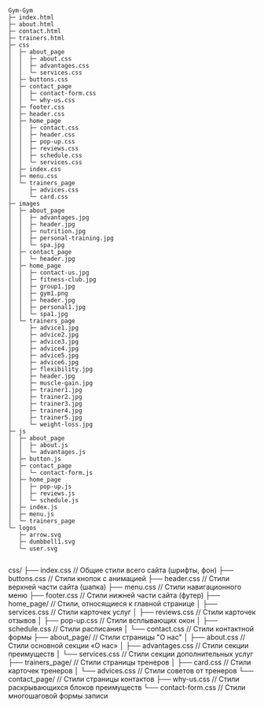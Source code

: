 
```
Gym-Gym
├─ index.html
├─ about.html
├─ contact.html
├─ trainers.html
├─ css
│  ├─ about_page
│  │  ├─ about.css
│  │  ├─ advantages.css
│  │  └─ services.css
│  ├─ buttons.css
│  ├─ contact_page
│  │  ├─ contact-form.css
│  │  └─ why-us.css
│  ├─ footer.css
│  ├─ header.css
│  ├─ home_page
│  │  ├─ contact.css
│  │  ├─ header.css
│  │  ├─ pop-up.css
│  │  ├─ reviews.css
│  │  ├─ schedule.css
│  │  └─ services.css
│  ├─ index.css
│  ├─ menu.css
│  └─ trainers_page
│     ├─ advices.css
│     └─ card.css
├─ images
│  ├─ about_page
│  │  ├─ advantages.jpg
│  │  ├─ header.jpg
│  │  ├─ nutrition.jpg
│  │  ├─ personal-training.jpg
│  │  └─ spa.jpg
│  ├─ contact_page
│  │  └─ header.jpg
│  ├─ home_page
│  │  ├─ contact-us.jpg
│  │  ├─ fitness-club.jpg
│  │  ├─ group1.jpg
│  │  ├─ gym1.png
│  │  ├─ header.jpg
│  │  ├─ personal1.jpg
│  │  └─ spa1.jpg
│  └─ trainers_page
│     ├─ advice1.jpg
│     ├─ advice2.jpg
│     ├─ advice3.jpg
│     ├─ advice4.jpg
│     ├─ advice5.jpg
│     ├─ advice6.jpg
│     ├─ flexibility.jpg
│     ├─ header.jpg
│     ├─ muscle-gain.jpg
│     ├─ trainer1.jpg
│     ├─ trainer2.jpg
│     ├─ trainer3.jpg
│     ├─ trainer4.jpg
│     ├─ trainer5.jpg
│     └─ weight-loss.jpg
├─ js
│  ├─ about_page
│  │  ├─ about.js
│  │  └─ advantages.js
│  ├─ button.js
│  ├─ contact_page
│  │  └─ contact-form.js
│  ├─ home_page
│  │  ├─ pop-up.js
│  │  ├─ reviews.js
│  │  └─ schedule.js
│  ├─ index.js
│  ├─ menu.js
│  └─ trainers_page
└─ logos
   ├─ arrow.svg
   ├─ dumbbell1.svg
   └─ user.svg


```


css/ 
├── index.css               // Общие стили всего сайта (шрифты, фон) 
├── buttons.css             // Стили кнопок с анимацией 
├── header.css              // Стили верхней части сайта (шапка) 
├── menu.css                // Стили навигационного меню 
├── footer.css              // Стили нижней части сайта (футер) 
├── home_page/              // Стили, относящиеся к главной странице 
│   ├── services.css        // Стили карточек услуг 
│   ├── reviews.css         // Стили карточек отзывов 
│   ├── pop-up.css          // Стили всплывающих окон 
│   ├── schedule.css        // Стили расписания 
│   └── contact.css         // Стили контактной формы 
├── about_page/             // Стили страницы "О нас" 
│   ├── about.css           // Стили основной секции «О нас» 
│   ├── advantages.css      // Стили секции преимуществ 
│   └── services.css        // Стили секции дополнительных услуг 
├── trainers_page/          // Стили страницы тренеров 
│   ├── card.css            // Стили карточек тренеров 
│   └── advices.css         // Стили советов от тренеров 
└── contact_page/           // Стили страницы контактов 
    ├── why-us.css          // Стили раскрывающихся блоков преимуществ 
    └── contact-form.css    // Стили многошаговой формы записи
